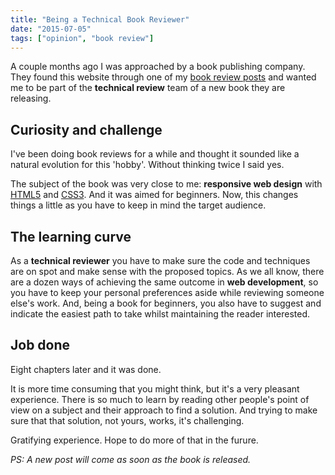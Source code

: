 ```yaml
---
title: "Being a Technical Book Reviewer"
date: "2015-07-05"
tags: ["opinion", "book review"]
---
```


A couple months ago I was approached by a book publishing company. They found this website through one of my [book review posts](http://jpedroribeiro.com/category/book-reviews/) and wanted me to be part of the **technical review** team of a new book they are releasing.

## Curiosity and challenge

I've been doing book reviews for a while and thought it sounded like a natural evolution for this 'hobby'. Without thinking twice I said yes.

The subject of the book was very close to me: **responsive web design** with [HTML5](http://jpedroribeiro.com/tag/html/) and [CSS3](http://jpedroribeiro.com/tag/css/). And it was aimed for beginners. Now, this changes things a little as you have to keep in mind the target audience.

## The learning curve

As a **technical reviewer** you have to make sure the code and techniques are on spot and make sense with the proposed topics. As we all know, there are a dozen ways of achieving the same outcome in **web development**, so you have to keep your personal preferences aside while reviewing someone else's work. And, being a book for beginners, you also have to suggest and indicate the easiest path to take whilst maintaining the reader interested.

## Job done

Eight chapters later and it was done.

It is more time consuming that you might think, but it's a very pleasant experience. There is so much to learn by reading other people's point of view on a subject and their approach to find a solution. And trying to make sure that that solution, not yours, works, it's challenging.

Gratifying experience. Hope to do more of that in the furure.

_PS: A new post will come as soon as the book is released._
